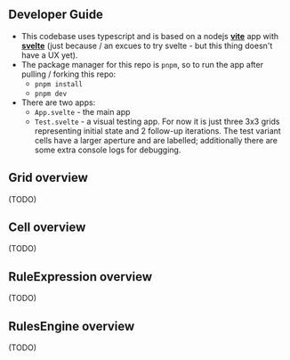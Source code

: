 ## Developer Guide

- This codebase uses typescript and is based on a nodejs **[vite](https://vitejs.dev/)** app with **[svelte](https://svelte.dev/)** (just because / an excues to try svelte - but this thing doesn't have a UX yet).
- The package manager for this repo is `pnpm`, so to run the app after pulling / forking this repo:
  - `pnpm install`
  - `pnpm dev`
- There are two apps:
  - `App.svelte` - the main app
  - `Test.svelte` - a visual testing app. For now it is just three 3x3 grids representing initial state and 2 follow-up iterations. The test variant cells have a larger aperture and are labelled; additionally there are some extra console logs for debugging.

## Grid overview
(TODO)

## Cell overview
(TODO)

## RuleExpression overview
(TODO)

## RulesEngine overview
(TODO)
